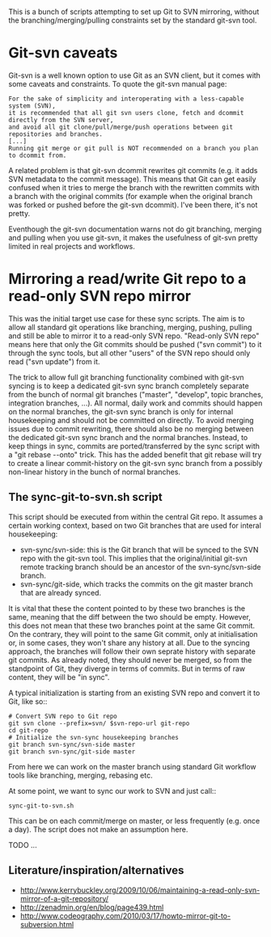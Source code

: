 
This is a bunch of scripts attempting to set up Git to SVN mirroring, without the
branching/merging/pulling constraints set by the standard git-svn tool.

Git-svn caveats
==================

Git-svn is a well known option to use Git as an SVN client, but it comes with some caveats and
constraints. To quote the git-svn manual page:

	For the sake of simplicity and interoperating with a less-capable system (SVN), 
	it is recommended that all git svn users clone, fetch and dcommit directly from the SVN server, 
	and avoid all git clone/pull/merge/push operations between git repositories and branches. 
	[...]
	Running git merge or git pull is NOT recommended on a branch you plan to dcommit from. 

A related problem is that git-svn dcommit rewrites git commits (e.g. it adds SVN metadata to the commit message).
This means that Git can get easily confused when it tries to merge the branch with the rewritten commits
with a branch with the original commits
(for example when the original branch was forked or pushed before the git-svn dcommit).
I've been there, it's not pretty.

Eventhough the git-svn documentation warns not do git branching, merging and pulling when you use
git-svn, it makes the usefulness of git-svn pretty limited in real projects and workflows.



Mirroring a read/write Git repo to a read-only SVN repo mirror
==================================================================

This was the initial target use case for these sync scripts.
The aim is to allow all standard git operations like branching, merging, pushing, pulling
and still be able to mirror it to a read-only SVN repo. 
"Read-only SVN repo" means here that only the Git commits should be pushed ("svn commit") to it through 
the sync tools, but all other "users" of the SVN repo should only read ("svn update") from it.

The trick to allow full git branching functionality combined with git-svn syncing 
is to keep a dedicated git-svn sync branch completely separate from the bunch of
normal git branches ("master", "develop", topic branches, integration branches, ...).
All normal, daily work and commits should happen on the normal branches, the git-svn sync
branch is only for internal housekeeping and should not be committed on directly.
To avoid merging issues due to commit rewriting, there should also be no merging between
the dedicated git-svn sync branch and the normal branches. 
Instead, to keep things in sync, commits are ported/transferred by the sync script with a 
"git rebase --onto" trick. This has the added benefit that git rebase will try to 
create a linear commit-history on the git-svn sync branch
from a possibly non-linear history in the bunch of normal branches. 


The sync-git-to-svn.sh script
-----------------------------------------

This script should be executed from within the central Git repo.
It assumes a certain working context, based on two Git branches
that are used for interal housekeeping:

* svn-sync/svn-side: this is the Git branch that will be synced to the SVN repo
  with the git-svn tool. This implies that the original/initial git-svn remote tracking branch
  should be an ancestor of the svn-sync/svn-side branch.
* svn-sync/git-side, which tracks the commits on the
  git master branch that are already synced.

It is vital that these the content pointed to by these two branches 
is the same, meaning that the diff between the two should be empty. 
However, this does not mean that these two branches point at the same
Git commit. On the contrary, they will point to the same Git commit,
only at initialisation or, in some cases, they won't share any history at all.
Due to the syncing approach, the branches will follow their
own seprate history with separate git commits. 
As already noted, they should never be merged, so from the standpoint of Git, they 
diverge in terms of commits. But in terms of raw content, they will be "in sync".


A typical initialization is starting from an existing SVN repo and convert it to Git,
like so::

    # Convert SVN repo to Git repo
    git svn clone --prefix=svn/ $svn-repo-url git-repo
    cd git-repo
    # Initialize the svn-sync housekeeping branches
    git branch svn-sync/svn-side master
    git branch svn-sync/git-side master

From here we can work on the master branch using standard Git workflow
tools like branching, merging, rebasing etc.


At some point, we want to sync our work to SVN and just call::

    sync-git-to-svn.sh

This can be on each commit/merge on master, or less frequently (e.g. once a day). 
The script does not make an assumption here. 





TODO ...




Literature/inspiration/alternatives
---------------------------------------

* http://www.kerrybuckley.org/2009/10/06/maintaining-a-read-only-svn-mirror-of-a-git-repository/
* http://zenadmin.org/en/blog/page439.html
* http://www.codeography.com/2010/03/17/howto-mirror-git-to-subversion.html


